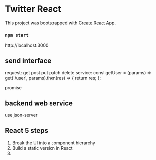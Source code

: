 # Twitter React

This project was bootstrapped with [Create React App](https://github.com/facebook/create-react-app).

### `npm start`
http://localhost:3000

## send interface
request: get post put patch delete
service: const getUser = (params) => get('/user', params).then(res) => {
  return res;
};

promise

## backend web service
use json-server

## React 5 steps
1. Break the UI into a component hierarchy 
2. Build a static version in React
3. 
